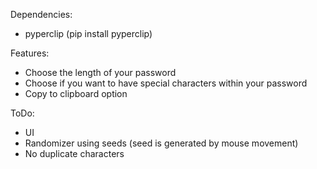 Dependencies:
- pyperclip (pip install pyperclip)

Features:
- Choose the length of your password
- Choose if you want to have special characters within your password
- Copy to clipboard option

ToDo:
- UI
- Randomizer using seeds (seed is generated by mouse movement)
- No duplicate characters
